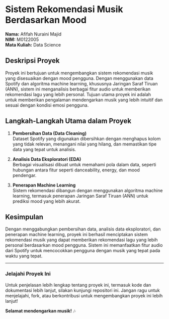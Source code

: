 # Sistem Rekomendasi Musik Berdasarkan Mood

**Nama:** Afifah Nuraini Majid  
**NIM:** M0122005  
**Mata Kuliah:** Data Science

## Deskripsi Proyek

Proyek ini bertujuan untuk mengembangkan sistem rekomendasi musik yang disesuaikan dengan mood pengguna. Dengan menggunakan data Spotify dan algoritma machine learning, khususnya Jaringan Saraf Tiruan (ANN), sistem ini menganalisis berbagai fitur audio untuk memberikan rekomendasi lagu yang lebih personal. Tujuan utama proyek ini adalah untuk memberikan pengalaman mendengarkan musik yang lebih intuitif dan sesuai dengan kondisi emosi pengguna.

## Langkah-Langkah Utama dalam Proyek

1. **Pembersihan Data (Data Cleaning)**  
   Dataset Spotify yang digunakan dibersihkan dengan menghapus kolom yang tidak relevan, menangani nilai yang hilang, dan memastikan tipe data yang tepat untuk analisis.

2. **Analisis Data Eksploratori (EDA)**  
   Berbagai visualisasi dibuat untuk memahami pola dalam data, seperti hubungan antara fitur seperti danceability, energy, dan mood pendengar.

3. **Penerapan Machine Learning**  
   Sistem rekomendasi dibangun dengan menggunakan algoritma machine learning, termasuk penerapan Jaringan Saraf Tiruan (ANN) untuk prediksi mood yang lebih akurat.

## Kesimpulan

Dengan menggabungkan pembersihan data, analisis data eksploratori, dan penerapan machine learning, proyek ini berhasil menciptakan sistem rekomendasi musik yang dapat memberikan rekomendasi lagu yang lebih personal berdasarkan mood pengguna. Sistem ini memanfaatkan fitur audio dari Spotify untuk mencocokkan pengguna dengan musik yang tepat pada waktu yang tepat.

---

### Jelajahi Proyek Ini

Untuk penjelasan lebih lengkap tentang proyek ini, termasuk kode dan dokumentasi lebih lanjut, silakan kunjungi repositori ini. Jangan ragu untuk menjelajahi, fork, atau berkontribusi untuk mengembangkan proyek ini lebih lanjut!

**Selamat mendengarkan musik!** 🎶
